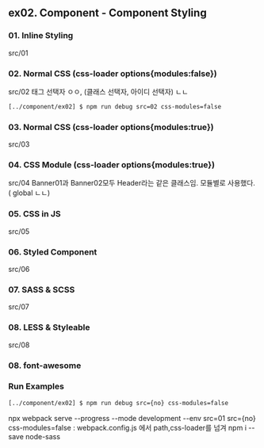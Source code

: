 ## ex02. Component - Component Styling

### 01. Inline Styling

src/01

### 02. Normal CSS (css-loader options{modules:false})

src/02 태그 선택자 ㅇㅇ, (클래스 선택자, 아이디 선택자) ㄴㄴ

```bash
[../component/ex02] $ npm run debug src=02 css-modules=false
```

### 03. Normal CSS (css-loader options{modules:true})

src/03

### 04. CSS Module (css-loader options{modules:true})

src/04
Banner01과 Banner02모두 Header라는 같은 클래스임.
모듈별로 사용했다. ( global ㄴㄴ)

### 05. CSS in JS

src/05

### 06. Styled Component

src/06

### 07. SASS & SCSS

src/07

### 08. LESS & Styleable

src/08

### 08. font-awesome

### Run Examples

```bash
[../component/ex02] $ npm run debug src={no} css-modules=false
```

npx webpack serve --progress --mode development --env src=01
src={no} css-modules=false : webpack.config.js 에서 path,css-loader를 넘겨
npm i --save node-sass

